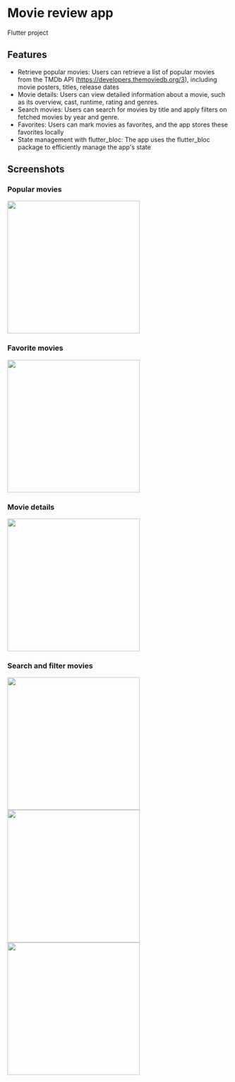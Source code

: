 # Movie review app

Flutter project

## Features
- Retrieve popular movies: Users can retrieve a list of popular movies from the TMDb API (https://developers.themoviedb.org/3), including movie posters, titles, release dates
- Movie details: Users can view detailed information about a movie, such as its overview, cast, runtime, rating and genres.
- Search movies: Users can search for movies by title and apply filters on fetched movies by year and genre.
- Favorites: Users can mark movies as favorites, and the app stores these favorites locally
- State management with flutter_bloc: The app uses the flutter_bloc package to efficiently manage the app's state

## Screenshots

### Popular movies
<img src="https://user-images.githubusercontent.com/80363093/234086481-b088c59d-d971-4fe6-b30d-a585ee5ceb79.png" width=300>

### Favorite movies
<img src="https://user-images.githubusercontent.com/80363093/234086733-3e48652a-8337-46f4-87db-015b1dcbe04f.png" width=300>

### Movie details
<img src="https://user-images.githubusercontent.com/80363093/234086792-2a33abef-0865-4f7a-aa2a-7877964f671e.png" width=300>

### Search and filter movies
<div>
  <img src="https://user-images.githubusercontent.com/80363093/234086914-a2582a63-c36f-41f0-a34e-9a090cdb18f8.png" width=300>
  <img src="https://user-images.githubusercontent.com/80363093/234086919-28525647-b87a-43d3-81d4-fe57c183246b.png" width=300>
  <img src="https://user-images.githubusercontent.com/80363093/234086920-a9ef81b7-ad2a-4bc4-a347-85b3cd985c62.png" width=300>
</div>
